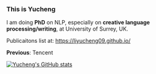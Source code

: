 ### This is Yucheng

I am doing **PhD** on NLP, especially on **creative language processing/writing**, at University of Surrey, UK.

Publicaitons list at: https://liyucheng09.github.io/

**Previous**: Tencent

[![Yucheng's GitHub stats](https://github-readme-stats.vercel.app/api?username=liyucheng09&PAT_1)](https://github.com/anuraghazra/github-readme-stats)

<!--
**liyucheng09/liyucheng09** is a ✨ _special_ ✨ repository because its `README.md` (this file) appears on your GitHub profile.

Here are some ideas to get you started:

- 🔭 I’m currently working on ...
- 🌱 I’m currently learning ...
- 👯 I’m looking to collaborate on ...
- 🤔 I’m looking for help with ...
- 💬 Ask me about ...
- 📫 How to reach me: ...
- 😄 Pronouns: ...
- ⚡ Fun fact: ...
-->
